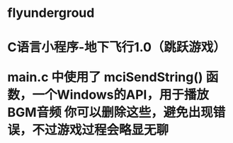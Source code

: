 # flyundergroud
<h1>C语言小程序-地下飞行1.0（跳跃游戏）

main.c 中使用了 mciSendString() 函数，一个Windows的API，用于播放BGM音频</b>
你可以删除这些，避免出现错误，不过游戏过程会略显无聊
